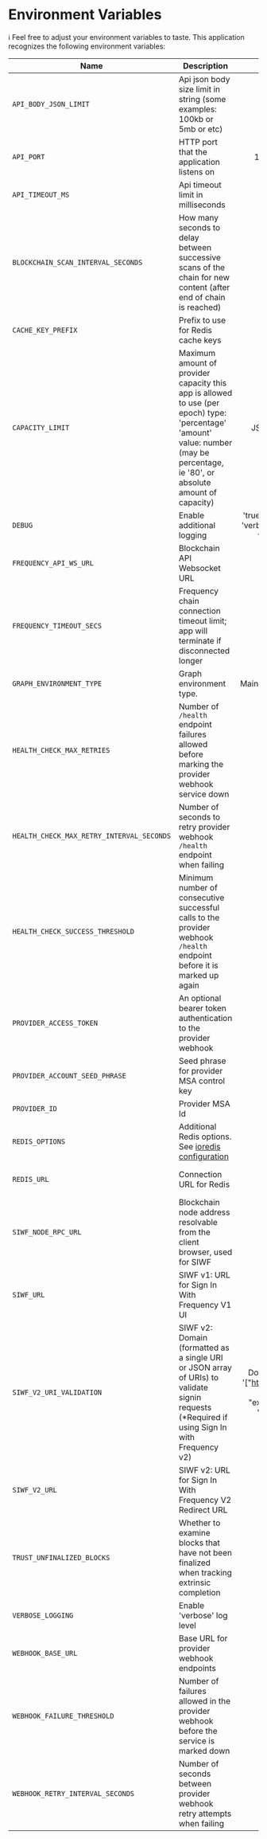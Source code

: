 # Environment Variables

ℹ️ Feel free to adjust your environment variables to taste.
This application recognizes the following environment variables:

| Name                                      | Description                                                                                                                                                                       |                                                Range/Type                                                |              Required?               |                     Default                     |
| ----------------------------------------- | --------------------------------------------------------------------------------------------------------------------------------------------------------------------------------- | :------------------------------------------------------------------------------------------------------: | :----------------------------------: | :---------------------------------------------: |
| `API_BODY_JSON_LIMIT`                     | Api json body size limit in string (some examples: 100kb or 5mb or etc)                                                                                                           |                                                  string                                                  |                                      |                       1mb                       |
| `API_PORT`                                | HTTP port that the application listens on                                                                                                                                         |                                               1025 - 65535                                               |                                      |                      3000                       |
| `API_TIMEOUT_MS`                          | Api timeout limit in milliseconds                                                                                                                                                 |                                                   > 0                                                    |                                      |                      30000                      |
| `BLOCKCHAIN_SCAN_INTERVAL_SECONDS`        | How many seconds to delay between successive scans of the chain for new content (after end of chain is reached)                                                                   |                                                   > 0                                                    |                                      |                       12                        |
| `CACHE_KEY_PREFIX`                        | Prefix to use for Redis cache keys                                                                                                                                                |                                                  string                                                  |                  Y                   |                                                 |
| `CAPACITY_LIMIT`                          | Maximum amount of provider capacity this app is allowed to use (per epoch) type: 'percentage' 'amount' value: number (may be percentage, ie '80', or absolute amount of capacity) | JSON [(example)](https://github.com/ProjectLibertyLabs/gateway/blob/main/env-files/account.template.env) |                  Y                   |                                                 |
| `DEBUG`                                   | Enable additional logging                                                                                                                                                         |                        'true' for debug logs, 'verbose' for debug + verbose logs                         |                  N                   |                      false                      |
| `FREQUENCY_API_WS_URL`                    | Blockchain API Websocket URL                                                                                                                                                      |                                                ws(s): URL                                                |                  Y                   |                                                 |
| `FREQUENCY_TIMEOUT_SECS`                  | Frequency chain connection timeout limit; app will terminate if disconnected longer                                                                                               |                                                 integer                                                  |                                      |                       10                        |
| `GRAPH_ENVIRONMENT_TYPE`                  | Graph environment type.                                                                                                                                                           |                                          Mainnet\|TestnetPaseo                                           |                  Y                   |                                                 |
| `HEALTH_CHECK_MAX_RETRIES`                | Number of `/health` endpoint failures allowed before marking the provider webhook service down                                                                                    |                                                   >= 0                                                   |                                      |                       20                        |
| `HEALTH_CHECK_MAX_RETRY_INTERVAL_SECONDS` | Number of seconds to retry provider webhook `/health` endpoint when failing                                                                                                       |                                                   > 0                                                    |                                      |                       64                        |
| `HEALTH_CHECK_SUCCESS_THRESHOLD`          | Minimum number of consecutive successful calls to the provider webhook `/health` endpoint before it is marked up again                                                            |                                                   > 0                                                    |                                      |                       10                        |
| `PROVIDER_ACCESS_TOKEN`                   | An optional bearer token authentication to the provider webhook                                                                                                                   |                                                  string                                                  |                                      |                                                 |
| `PROVIDER_ACCOUNT_SEED_PHRASE`            | Seed phrase for provider MSA control key                                                                                                                                          |                                                  string                                                  |                  Y                   |                                                 |
| `PROVIDER_ID`                             | Provider MSA Id                                                                                                                                                                   |                                                 integer                                                  |                  Y                   |                                                 |
| `REDIS_OPTIONS`                           | Additional Redis options.<br/>See [ioredis configuration](https://ioredis.readthedocs.io/en/latest/API/#new-redisport-host-options)                                               |                                               JSON string                                                |   Y<br/>(either this or REDIS_URL)   |           '{"commandTimeout":10000}'            |
| `REDIS_URL`                               | Connection URL for Redis                                                                                                                                                          |                                                   URL                                                    | Y<br/>(either this or REDIS_OPTIONS) |                                                 |
| `SIWF_NODE_RPC_URL`                       | Blockchain node address resolvable from the client browser, used for SIWF                                                                                                         |                                               http(s): URL                                               |                  Y                   |                                                 |
| `SIWF_URL`                                | SIWF v1: URL for Sign In With Frequency V1 UI                                                                                                                                     |                                                   URL                                                    |                                      | https://ProjectLibertyLabs.github.io/siwf/v1/ui |
| `SIWF_V2_URI_VALIDATION`                  | SIWF v2: Domain (formatted as a single URI or JSON array of URIs) to validate signin requests (\*Required if using Sign In with Frequency v2)                                     |             Domain (Example: '["https://www.your-app.com", "example://login", "localhost"]')             |                  \*                  |                                                 |
| `SIWF_V2_URL`                             | SIWF v2: URL for Sign In With Frequency V2 Redirect URL                                                                                                                           |                                                   URL                                                    |                                      |                Frequency Access                 |
| `TRUST_UNFINALIZED_BLOCKS`                | Whether to examine blocks that have not been finalized when tracking extrinsic completion                                                                                         |                                                 boolean                                                  |                                      |                      false                      |
| `VERBOSE_LOGGING`                         | Enable 'verbose' log level                                                                                                                                                        |                                                 boolean                                                  |                  N                   |                      false                      |
| `WEBHOOK_BASE_URL`                        | Base URL for provider webhook endpoints                                                                                                                                           |                                                   URL                                                    |                  Y                   |                                                 |
| `WEBHOOK_FAILURE_THRESHOLD`               | Number of failures allowed in the provider webhook before the service is marked down                                                                                              |                                                   > 0                                                    |                                      |                        3                        |
| `WEBHOOK_RETRY_INTERVAL_SECONDS`          | Number of seconds between provider webhook retry attempts when failing                                                                                                            |                                                   > 0                                                    |                                      |                       10                        |
